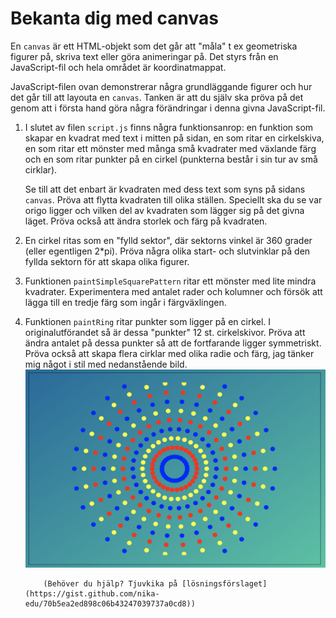 # Bekanta dig med canvas

En `canvas` är ett HTML-objekt som det går att "måla" t ex geometriska figurer på, skriva text eller göra animeringar på. Det styrs från en JavaScript-fil och hela området är koordinatmappat.

JavaScript-filen ovan demonstrerar några grundläggande figurer och hur det går till att layouta en `canvas`. Tanken är att du själv ska pröva på det genom att i första hand göra några förändringar i denna givna JavaScript-fil.

1.  I slutet av filen `script.js` finns några funktionsanrop: en funktion som skapar en kvadrat med text i mitten på sidan, en som ritar en cirkelskiva, en som ritar ett mönster med många små kvadrater med växlande färg och en som ritar punkter på en cirkel (punkterna består i sin tur av små cirklar).

    Se till att det enbart är kvadraten med dess text som syns på sidans `canvas`. Pröva att flytta kvadraten till olika ställen. Speciellt ska du se var origo ligger och vilken del av kvadraten som lägger sig på det givna läget. Pröva också att ändra storlek och färg på kvadraten.

2.  En cirkel ritas som en "fylld sektor", där sektorns vinkel är 360 grader (eller egentligen 2\*pi). Pröva några olika start- och slutvinklar på den fyllda sektorn för att skapa olika figurer.

3.  Funktionen `paintSimpleSquarePattern` ritar ett mönster med lite mindra kvadrater. Experimentera med antalet rader och kolumner och försök att lägga till en tredje färg som ingår i färgväxlingen.

4.  Funktionen `paintRing` ritar punkter som ligger på en cirkel. I originalutförandet så är dessa "punkter" 12 st. cirkelskivor. Pröva att ändra antalet på dessa punkter så att de fortfarande ligger symmetriskt. Pröva också att skapa flera cirklar med olika radie och färg, jag tänker mig något i stil med nedanstående bild.
    ![concentric circles](img/concentricCircles.png)

            (Behöver du hjälp? Tjuvkika på [lösningsförslaget](https://gist.github.com/nika-edu/70b5ea2ed898c06b43247039737a0cd8))
